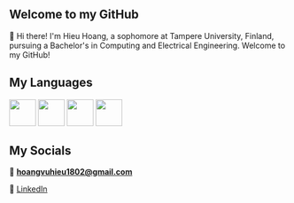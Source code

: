 ## Welcome to my GitHub
👋 Hi there! I'm Hieu Hoang, a sophomore at Tampere University, Finland, pursuing a Bachelor's in Computing and Electrical Engineering. Welcome to my GitHub!

## My Languages
<img src="https://upload.wikimedia.org/wikipedia/commons/thumb/c/c3/Python-logo-notext.svg/1869px-Python-logo-notext.svg.png" width="48"> <img src="https://raw.githubusercontent.com/isocpp/logos/master/cpp_logo.png" width="48"> <img src="https://encrypted-tbn0.gstatic.com/images?q=tbn:ANd9GcS7uwLyomLuj-z2wdukzRfaViu2o_urpD0h8eOGOdtcLQ&s" width="48"> <img src="https://banner2.cleanpng.com/20181109/oll/kisspng-java-development-kit-logo-programming-language-por-java-logo-svg-5be5b5a7384425.8069537615417809032305.jpg" width="48">


## My Socials
📧 <b>hoangvuhieu1802@gmail.com</b>

🔗 [LinkedIn](https://www.linkedin.com/in/hieuhoang018/)

